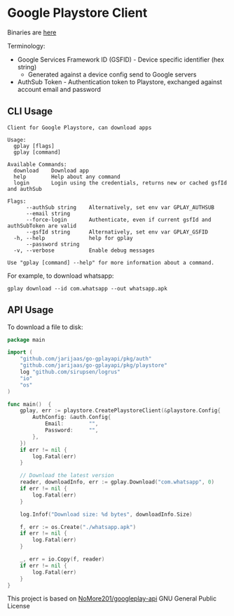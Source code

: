 # Google Playstore Client

Binaries are [here](https://github.com/Jarijaas/go-googleplay/releases)

Terminology:

* Google Services Framework ID (GSFID) - Device specific identifier (hex string)
    * Generated against a device config send to Google servers
* AuthSub Token - Authentication token to Playstore, exchanged against account email and password

## CLI Usage

```
Client for Google Playstore, can download apps

Usage:
  gplay [flags]
  gplay [command]

Available Commands:
  download    Download app
  help        Help about any command
  login       Login using the credentials, returns new or cached gsfId and authSub

Flags:
      --authSub string    Alternatively, set env var GPLAY_AUTHSUB
      --email string
      --force-login       Authenticate, even if current gsfId and authSubToken are valid
      --gsfId string      Alternatively, set env var GPLAY_GSFID
  -h, --help              help for gplay
      --password string
  -v, --verbose           Enable debug messages

Use "gplay [command] --help" for more information about a command.
```

For example, to download whatsapp:
```
gplay download --id com.whatsapp --out whatsapp.apk
```

## API Usage

To download a file to disk:

````go
package main

import (
	"github.com/jarijaas/go-gplayapi/pkg/auth"
	"github.com/jarijaas/go-gplayapi/pkg/playstore"
	log "github.com/sirupsen/logrus"
	"io"
	"os"
)

func main()  {
	gplay, err := playstore.CreatePlaystoreClient(&playstore.Config{
		AuthConfig: &auth.Config{
			Email:        "",
			Password:     "",
		},
	})
	if err != nil {
		log.Fatal(err)
	}

	// Download the latest version
	reader, downloadInfo, err := gplay.Download("com.whatsapp", 0)
	if err != nil {
		log.Fatal(err)
	}

	log.Infof("Download size: %d bytes", downloadInfo.Size)

	f, err := os.Create("./whatsapp.apk")
	if err != nil {
		log.Fatal(err)
	}

	_, err = io.Copy(f, reader)
	if err != nil {
		log.Fatal(err)
	}
}
````

This project is based on [NoMore201/googleplay-api](https://github.com/NoMore201/googleplay-api) GNU General Public License
